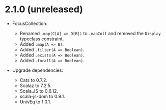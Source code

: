 # 2.1.0 (unreleased)

* FocusCollection:
  * Renamed `.map(C[A] => D[B])` to `.mapColl` and removed the `Display` typeclass constraint.
  * Added `.map(A => B)`.
  * Added `.filter(A => Boolean)`.
  * Added `.exists(A => Boolean)`.
  * Added `.forall(A => Boolean)`.

* Upgrade dependencies:
  * Cats to 0.7.2.
  * Scalaz to 7.2.5.
  * Scala.JS to 0.6.12.
  * scala-js-dom to 0.9.1.
  * UnivEq to 1.0.1.
